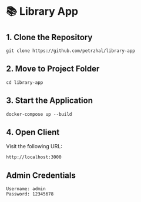 # 📚 Library App

## 1. Clone the Repository
```
git clone https://github.com/petrzhal/library-app
```
## 2. Move to Project Folder
```
cd library-app
```
## 3. Start the Application
```
docker-compose up --build
```
## 4. Open Client
Visit the following URL:
```
http://localhost:3000
```
## Admin Credentials
```
Username: admin
Password: 12345678
```
